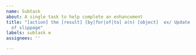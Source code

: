 ```yaml
---
name: Subtask
about: A single task to help complete an enhancement
title: "[action] the [result] [by|for|of|to] a(n) [object]  ex/ Update calculation
  of slippage"
labels: subtask ⚙️
assignees: ''

---
```



